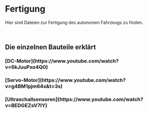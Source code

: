 # Fertigung

Hier sind Dateien zur Fertigung des autonomen Fahrzeugs zu finden.

</br>

<h2>Die einzelnen Bauteile erklärt</h2>

<h3>[DC-Motor](https://www.youtube.com/watch?v=6kJuuPxo4Q0)</h3>
<h3>[Servo-Motor](https://www.youtube.com/watch?v=g4BM1pjm64s&t=3s)</h3>
<h3>[Ultraschallsensoren](https://www.youtube.com/watch?v=BEDGEZsV7IY)</h3>
